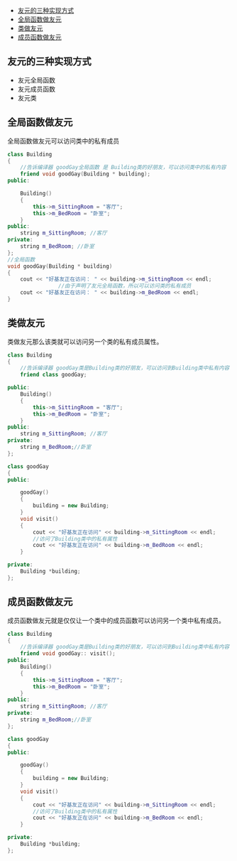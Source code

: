 

<!-- @import "[TOC]" {cmd="toc" depthFrom=1 depthTo=6 orderedList=false} -->

<!-- code_chunk_output -->

- [友元的三种实现方式](#友元的三种实现方式)
- [全局函数做友元](#全局函数做友元)
- [类做友元](#类做友元)
- [成员函数做友元](#成员函数做友元)

<!-- /code_chunk_output -->


## 友元的三种实现方式
- 友元全局函数
- 友元成员函数
- 友元类

## 全局函数做友元
全局函数做友元可以访问类中的私有成员
```cpp
class Building
{
	//告诉编译器 goodGay全局函数 是 Building类的好朋友，可以访问类中的私有内容
	friend void goodGay(Building * building);
public:

	Building()
	{
		this->m_SittingRoom = "客厅";
		this->m_BedRoom = "卧室";
	}
public:
	string m_SittingRoom; //客厅
private:
	string m_BedRoom; //卧室
};
//全局函数
void goodGay(Building * building) 
{
	cout << "好基友正在访问： " << building->m_SittingRoom << endl;
				//由于声明了友元全局函数，所以可以访问类的私有成员
	cout << "好基友正在访问： " << building->m_BedRoom << endl;
}
```

## 类做友元
类做友元那么该类就可以访问另一个类的私有成员属性。

```cpp
class Building
{
	//告诉编译器 goodGay类是Building类的好朋友，可以访问到Building类中私有内容
	friend class goodGay;

public:
	Building()
	{
		this->m_SittingRoom = "客厅";
		this->m_BedRoom = "卧室";
	}
public:
	string m_SittingRoom; //客厅
private:
	string m_BedRoom;//卧室
};

class goodGay
{
public:

	goodGay()
	{
		building = new Building;
	}
	void visit()
	{
		cout << "好基友正在访问" << building->m_SittingRoom << endl;
		//访问了Building类中的私有属性
		cout << "好基友正在访问" << building->m_BedRoom << endl;
	}

private:
	Building *building;
};
```



## 成员函数做友元
成员函数做友元就是仅仅让一个类中的成员函数可以访问另一个类中私有成员。

```cpp
class Building
{
	//告诉编译器 goodGay类是Building类的好朋友，可以访问到Building类中私有内容
	friend void goodGay:: visit();
public:
	Building()
	{
		this->m_SittingRoom = "客厅";
		this->m_BedRoom = "卧室";
	}
public:
	string m_SittingRoom; //客厅
private:
	string m_BedRoom;//卧室
};

class goodGay
{
public:

	goodGay()
	{
		building = new Building;
	}
	void visit()
	{
		cout << "好基友正在访问" << building->m_SittingRoom << endl;
		//访问了Building类中的私有属性
		cout << "好基友正在访问" << building->m_BedRoom << endl;
	}

private:
	Building *building;
};
```
